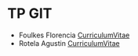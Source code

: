 # **TP GIT**
- Foulkes Florencia [CurriculumVitae](Florencia_Foulkes.md)
- Rotela Agustin [CurriculumVitae](Agustin_Rotela.md)
